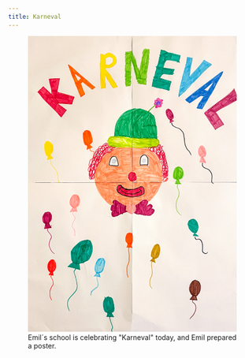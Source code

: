 ```yaml
---
title: Karneval
---
```

<figure>
<img src="/img/emil-drawing/IMG_7128.jpg">
<figcaption>Emil´s school is celebrating "Karneval" today, and Emil prepared a poster.</figcaption>
</figure>
